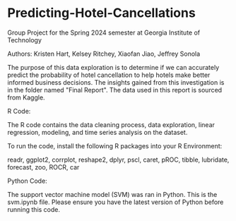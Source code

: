 # Predicting-Hotel-Cancellations

Group Project for the Spring 2024 semester at Georgia Institute of Technology

Authors: Kristen Hart, Kelsey Ritchey, Xiaofan Jiao, Jeffrey Sonola

The purpose of this data exploration is to determine if we can accurately predict the probability of hotel cancellation to help hotels make better informed business decisions. The insights gained from this investigation is in the folder named "Final Report". The data used in this report is sourced from Kaggle.

R Code:

The R code contains the data cleaning process, data exploration, linear regression, modeling, and time series analysis on the dataset. 

To run the code, install the following R packages into your R Environment:

readr, ggplot2, corrplot, reshape2, dplyr, pscl, caret, pROC, tibble, lubridate, forecast, zoo, ROCR, car

Python Code:

The support vector machine model (SVM) was ran in Python. This is the svm.ipynb file. Please ensure you have the latest version of Python before running this code.

